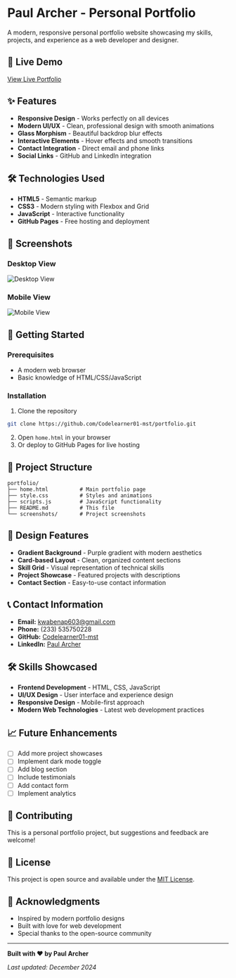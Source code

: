# Paul Archer - Personal Portfolio

A modern, responsive personal portfolio website showcasing my skills, projects, and experience as a web developer and designer.

## 🚀 Live Demo

[View Live Portfolio](https://codelearner01-mst.github.io/portfolio)

## ✨ Features

- **Responsive Design** - Works perfectly on all devices
- **Modern UI/UX** - Clean, professional design with smooth animations
- **Glass Morphism** - Beautiful backdrop blur effects
- **Interactive Elements** - Hover effects and smooth transitions
- **Contact Integration** - Direct email and phone links
- **Social Links** - GitHub and LinkedIn integration

## 🛠️ Technologies Used

- **HTML5** - Semantic markup
- **CSS3** - Modern styling with Flexbox and Grid
- **JavaScript** - Interactive functionality
- **GitHub Pages** - Free hosting and deployment

## 📱 Screenshots

### Desktop View
![Desktop View](screenshots/desktop.png)

### Mobile View
![Mobile View](screenshots/mobile.png)

## 🚀 Getting Started

### Prerequisites
- A modern web browser
- Basic knowledge of HTML/CSS/JavaScript

### Installation
1. Clone the repository
```bash
git clone https://github.com/Codelearner01-mst/portfolio.git
```

2. Open `home.html` in your browser
3. Or deploy to GitHub Pages for live hosting

## 📁 Project Structure

```
portfolio/
├── home.html          # Main portfolio page
├── style.css          # Styles and animations
├── scripts.js         # JavaScript functionality
├── README.md          # This file
└── screenshots/       # Project screenshots
```

## 🎨 Design Features

- **Gradient Background** - Purple gradient with modern aesthetics
- **Card-based Layout** - Clean, organized content sections
- **Skill Grid** - Visual representation of technical skills
- **Project Showcase** - Featured projects with descriptions
- **Contact Section** - Easy-to-use contact information

## 📞 Contact Information

- **Email:** kwabenap603@gmail.com
- **Phone:** (233) 535750228
- **GitHub:** [Codelearner01-mst](https://github.com/Codelearner01-mst)
- **LinkedIn:** [Paul Archer](https://linkedin.com/in/yourprofile)

## 🛠️ Skills Showcased

- **Frontend Development** - HTML, CSS, JavaScript
- **UI/UX Design** - User interface and experience design
- **Responsive Design** - Mobile-first approach
- **Modern Web Technologies** - Latest web development practices

## 📈 Future Enhancements

- [ ] Add more project showcases
- [ ] Implement dark mode toggle
- [ ] Add blog section
- [ ] Include testimonials
- [ ] Add contact form
- [ ] Implement analytics

## 🤝 Contributing

This is a personal portfolio project, but suggestions and feedback are welcome!

## 📄 License

This project is open source and available under the [MIT License](LICENSE).

## 🙏 Acknowledgments

- Inspired by modern portfolio designs
- Built with love for web development
- Special thanks to the open-source community

---

**Built with ❤️ by Paul Archer**

*Last updated: December 2024* 